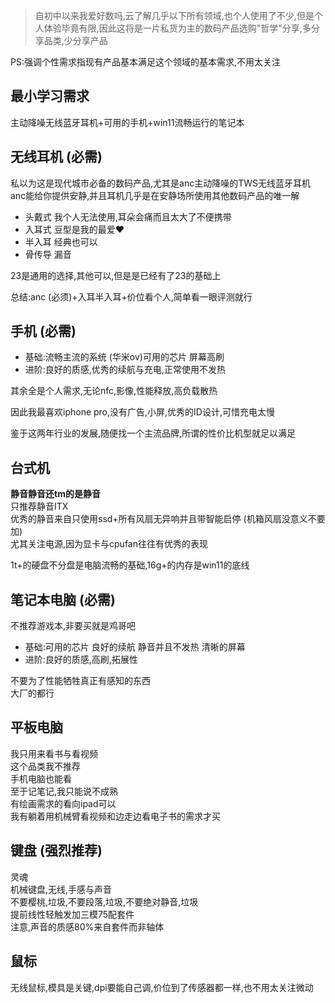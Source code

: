 > 自初中以来我爱好数吗,云了解几乎以下所有领域,也个人使用了不少,但是个人体验毕竟有限,因此这将是一片私货为主的数码产品选购"哲学"分享,多分享品类,少分享产品

PS:强调个性需求指现有产品基本满足这个领域的基本需求,不用太关注

## 最小学习需求

主动降噪无线蓝牙耳机+可用的手机+win11流畅运行的笔记本

## 无线耳机 (必需)

私以为这是现代城市必备的数码产品,尤其是anc主动降噪的TWS无线蓝牙耳机  
anc能给你提供安静,并且耳机几乎是在安静场所使用其他数码产品的唯一解
- 头戴式  我个人无法使用,耳朵会痛而且太大了不便携带  
- 入耳式 豆型是我的最爱❤️  
- 半入耳 经典也可以  
- 骨传导 漏音  

23是通用的选择,其他可以,但是是已经有了23的基础上

总结:anc (必须)+入耳半入耳+价位看个人,简单看一眼评测就行

## 手机 (必需)

- 基础:流畅主流的系统 (华米ov)可用的芯片 屏幕高刷  
- 进阶:良好的质感,优秀的续航与充电,正常使用不发热  

其余全是个人需求,无论nfc,影像,性能释放,高负载散热

因此我最喜欢iphone pro,没有广告,小屏,优秀的ID设计,可惜充电太慢

鉴于这两年行业的发展,随便找一个主流品牌,所谓的性价比机型就足以满足

## 台式机

**静音静音还tm的是静音**  
只推荐静音ITX  
优秀的静音来自只使用ssd+所有风扇无异响并且带智能启停 (机箱风扇没意义不要加)  
尤其关注电源,因为显卡与cpufan往往有优秀的表现  

1t+的硬盘不分盘是电脑流畅的基础,16g+的内存是win11的底线

## 笔记本电脑 (必需)

不推荐游戏本,非要买就是鸡哥吧  
- 基础:可用的芯片 良好的续航 静音并且不发热 清晰的屏幕  
- 进阶:良好的质感,高刷,拓展性  

不要为了性能牺牲真正有感知的东西  
大厂的都行

## 平板电脑

我只用来看书与看视频  
这个品类我不推荐  
手机电脑也能看  
至于记笔记,我只能说不成熟  
有绘画需求的看向ipad可以  
我有躺着用机械臂看视频和边走边看电子书的需求才买  

## 键盘 (强烈推荐)

灵魂  
机械键盘,无线,手感与声音  
不要樱桃,垃圾,不要段落,垃圾,不要绝对静音,垃圾  
提前线性轻触发加三模75配套件  
注意,声音的质感80%来自套件而非轴体  

## 鼠标

无线鼠标,模具是关键,dpi要能自己调,价位到了传感器都一样,也不用太关注微动